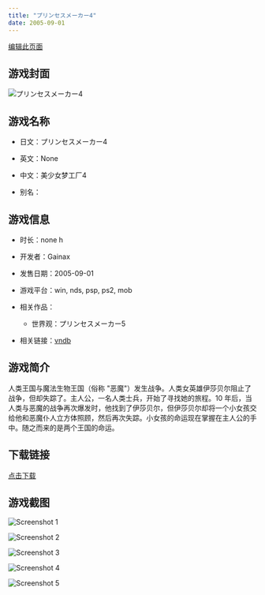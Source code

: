 ```yaml
---
title: "プリンセスメーカー4"
date: 2005-09-01
---
```

[编辑此页面](https://github.com/ACG-3/ADV3-source/blob/main/source/_posts/games/Princess%20Maker.md)

## 游戏封面

![プリンセスメーカー4](https%3A//pan.timero.xyz/onedrive/img_lib_001/Princess%20Maker_cover.avif)


## 游戏名称

- 日文：プリンセスメーカー4
- 英文：None
- 中文：美少女梦工厂4

- 别名：


## 游戏信息

- 时长：none h
- 开发者：Gainax
- 发售日期：2005-09-01
- 游戏平台：win, nds, psp, ps2, mob
- 相关作品：
   - 世界观：プリンセスメーカー5

- 相关链接：[vndb](https://vndb.org/v727)


## 游戏简介

人类王国与魔法生物王国（俗称 "恶魔"）发生战争。人类女英雄伊莎贝尔阻止了战争，但却失踪了。主人公，一名人类士兵，开始了寻找她的旅程。10 年后，当人类与恶魔的战争再次爆发时，他找到了伊莎贝尔，但伊莎贝尔却将一个小女孩交给他和恶魔仆人立方体照顾，然后再次失踪。小女孩的命运现在掌握在主人公的手中。随之而来的是两个王国的命运。


## 下载链接

[点击下载](https://pan.timero.xyz/onedrive/adv_lib_001/Princess%20Maker)


## 游戏截图


![Screenshot 1](https%3A//pan.timero.xyz/onedrive/img_lib_001/Princess%20Maker_Screenshot_1.avif)

![Screenshot 2](https%3A//pan.timero.xyz/onedrive/img_lib_001/Princess%20Maker_Screenshot_2.avif)

![Screenshot 3](https%3A//pan.timero.xyz/onedrive/img_lib_001/Princess%20Maker_Screenshot_3.avif)

![Screenshot 4](https%3A//pan.timero.xyz/onedrive/img_lib_001/Princess%20Maker_Screenshot_4.avif)

![Screenshot 5](https%3A//pan.timero.xyz/onedrive/img_lib_001/Princess%20Maker_Screenshot_5.avif)

